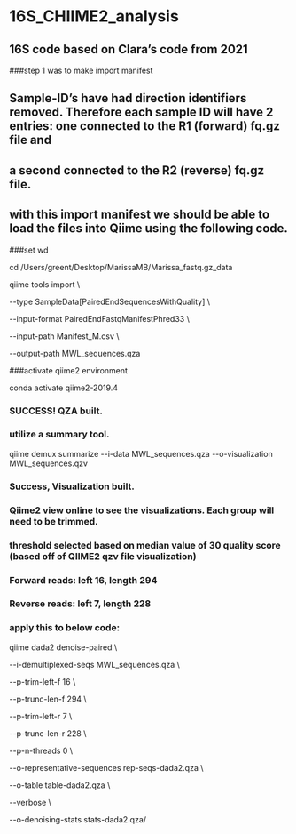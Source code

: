 # 16S_CHIIME2_analysis

## 16S code based on Clara’s code from 2021

###step 1 was to make import manifest 

## Sample-ID’s have had direction identifiers removed. Therefore each sample ID will have 2 entries: one connected to the R1 (forward) fq.gz file and 

## a second connected to the R2 (reverse) fq.gz file. 

## with this import manifest we should be able to load the files into Qiime using the following code. 

###set wd


cd /Users/greent/Desktop/MarissaMB/Marissa_fastq.gz_data

qiime tools import \

  --type SampleData[PairedEndSequencesWithQuality] \

  --input-format PairedEndFastqManifestPhred33 \

  --input-path Manifest_M.csv \

  --output-path MWL_sequences.qza


###activate qiime2 environment


conda activate qiime2-2019.4



### SUCCESS! QZA built. 

### utilize a summary tool. 


qiime demux summarize --i-data MWL_sequences.qza --o-visualization MWL_sequences.qzv


### Success, Visualization built. 

### Qiime2 view online to see the visualizations. Each group will need to be trimmed. 


### threshold selected based on median value of 30 quality score (based off of QIIME2 qzv file visualization)

### Forward reads: left 16, length 294

### Reverse reads: left 7, length 228

### apply this to below code:


qiime dada2 denoise-paired \

--i-demultiplexed-seqs MWL_sequences.qza \

--p-trim-left-f 16 \

--p-trunc-len-f 294 \

--p-trim-left-r 7 \

--p-trunc-len-r 228 \

--p-n-threads 0 \

--o-representative-sequences rep-seqs-dada2.qza \

--o-table table-dada2.qza \

--verbose \

--o-denoising-stats stats-dada2.qza/

